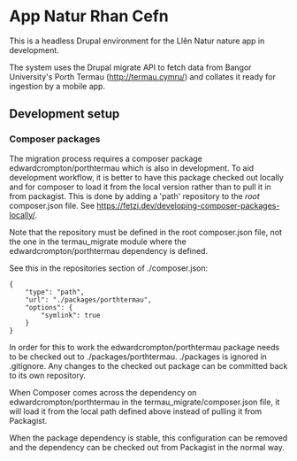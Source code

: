 # App Natur Rhan Cefn

This is a headless Drupal environment for the Llên Natur nature app in
development.

The system uses the Drupal migrate API to fetch data from Bangor University's
Porth Termau (http://termau.cymru/) and collates it ready for ingestion by a
mobile app.

## Development setup

### Composer packages

The migration process requires a composer package edwardcrompton/porthtermau
which is also in development. To aid development workflow, it is better to have
this package checked out locally and for composer to load it from the local
version rather than to pull it in from packagist. This is done by adding a 
'path' repository to the _root_ composer.json file. See https://fetzi.dev/developing-composer-packages-locally/.

Note that the repository must be defined in the root composer.json file, not
the one in the termau_migrate module where the edwardcrompton/porthtermau
dependency is defined.

See this in the repositories section of ./composer.json:

```
{
    "type": "path",
    "url": "./packages/porthtermau",
    "options": {
        "symlink": true
    }
}
```

In order for this to work the edwardcrompton/porthtermau package needs to be
checked out to ./packages/porthtermau. ./packages is ignored in .gitignore. Any changes to the checked out package can be committed back to its own repository.

When Composer comes across the dependency on edwardcrompton/porthtermau in the
termau_migrate/composer.json file, it will load it from the local path defined
above instead of pulling it from Packagist.

When the package dependency is stable, this configuration can be removed and
the dependency can be checked out from Packagist in the normal way.
